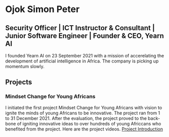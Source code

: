 # Ojok Simon Peter
## Security Officer | ICT Instructor & Consultant | Junior Software Engineer | Founder & CEO, Yearn AI

I founded Yearn AI on 23 September 2021 with a mission of accerelating the development of artificial intelligence in Africa. The company is picking up momentum slowly.

## Projects
### Mindset Change for Young Africans
I initiated the first project Mindset Change for Young Africans with vision to ignite the minds of young Africans to be innovative. The project ran from 1 to 31 December 2021. After the evaluation, the project proved to the back-bone of igniting innovative ideas to over hundreds of young Africcans who benefited from the project. Here are the project videos.
[Project Introduction](https://youtu.be/DKxWGMIbOCY?list=PLJVUP94CJbF2TZFixEzL3AmDdXomLPMmO)


<!---
Jokmonsimon/Jokmonsimon is a ✨ special ✨ repository because its `README.md` (this file) appears on your GitHub profile.
You can click the Preview link to take a look at your changes.
--->
